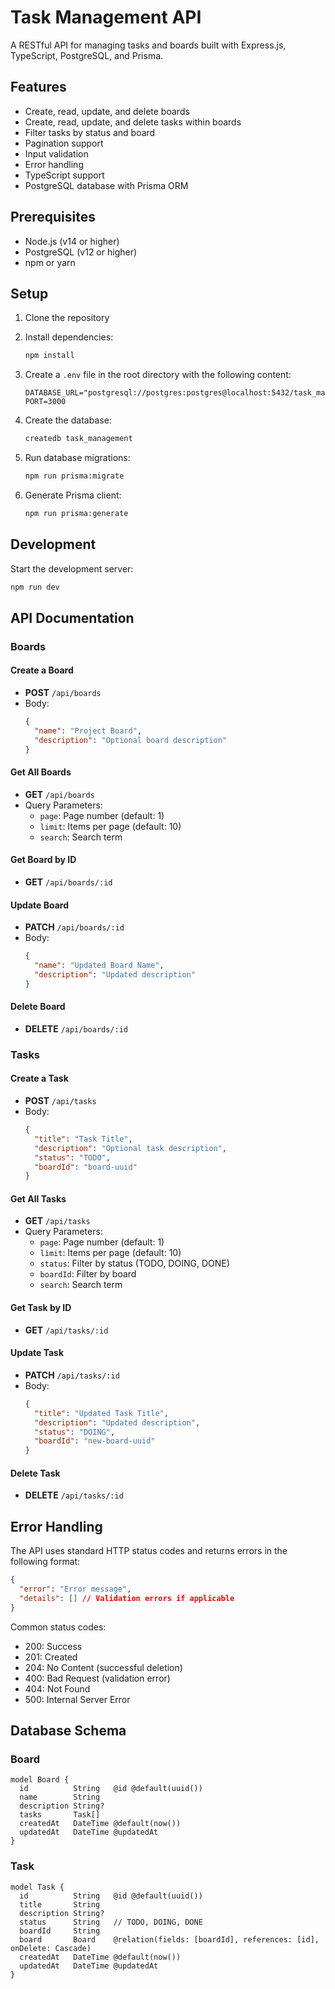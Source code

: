# Task Management API

A RESTful API for managing tasks and boards built with Express.js, TypeScript, PostgreSQL, and Prisma.

## Features

- Create, read, update, and delete boards
- Create, read, update, and delete tasks within boards
- Filter tasks by status and board
- Pagination support
- Input validation
- Error handling
- TypeScript support
- PostgreSQL database with Prisma ORM

## Prerequisites

- Node.js (v14 or higher)
- PostgreSQL (v12 or higher)
- npm or yarn

## Setup

1. Clone the repository
2. Install dependencies:
   ```bash
   npm install
   ```

3. Create a `.env` file in the root directory with the following content:
   ```
   DATABASE_URL="postgresql://postgres:postgres@localhost:5432/task_management"
   PORT=3000
   ```

4. Create the database:
   ```bash
   createdb task_management
   ```

5. Run database migrations:
   ```bash
   npm run prisma:migrate
   ```

6. Generate Prisma client:
   ```bash
   npm run prisma:generate
   ```

## Development

Start the development server:
```bash
npm run dev
```

## API Documentation

### Boards

#### Create a Board
- **POST** `/api/boards`
- Body:
  ```json
  {
    "name": "Project Board",
    "description": "Optional board description"
  }
  ```

#### Get All Boards
- **GET** `/api/boards`
- Query Parameters:
  - `page`: Page number (default: 1)
  - `limit`: Items per page (default: 10)
  - `search`: Search term

#### Get Board by ID
- **GET** `/api/boards/:id`

#### Update Board
- **PATCH** `/api/boards/:id`
- Body:
  ```json
  {
    "name": "Updated Board Name",
    "description": "Updated description"
  }
  ```

#### Delete Board
- **DELETE** `/api/boards/:id`

### Tasks

#### Create a Task
- **POST** `/api/tasks`
- Body:
  ```json
  {
    "title": "Task Title",
    "description": "Optional task description",
    "status": "TODO",
    "boardId": "board-uuid"
  }
  ```

#### Get All Tasks
- **GET** `/api/tasks`
- Query Parameters:
  - `page`: Page number (default: 1)
  - `limit`: Items per page (default: 10)
  - `status`: Filter by status (TODO, DOING, DONE)
  - `boardId`: Filter by board
  - `search`: Search term

#### Get Task by ID
- **GET** `/api/tasks/:id`

#### Update Task
- **PATCH** `/api/tasks/:id`
- Body:
  ```json
  {
    "title": "Updated Task Title",
    "description": "Updated description",
    "status": "DOING",
    "boardId": "new-board-uuid"
  }
  ```

#### Delete Task
- **DELETE** `/api/tasks/:id`

## Error Handling

The API uses standard HTTP status codes and returns errors in the following format:

```json
{
  "error": "Error message",
  "details": [] // Validation errors if applicable
}
```

Common status codes:
- 200: Success
- 201: Created
- 204: No Content (successful deletion)
- 400: Bad Request (validation error)
- 404: Not Found
- 500: Internal Server Error

## Database Schema

### Board
```prisma
model Board {
  id          String   @id @default(uuid())
  name        String
  description String?
  tasks       Task[]
  createdAt   DateTime @default(now())
  updatedAt   DateTime @updatedAt
}
```

### Task
```prisma
model Task {
  id          String   @id @default(uuid())
  title       String
  description String?
  status      String   // TODO, DOING, DONE
  boardId     String
  board       Board    @relation(fields: [boardId], references: [id], onDelete: Cascade)
  createdAt   DateTime @default(now())
  updatedAt   DateTime @updatedAt
}
``` 
